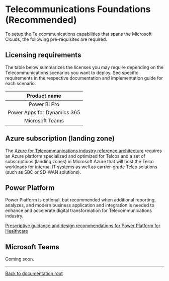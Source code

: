 # Telecommunications Foundations (Recommended)

To setup the Telecommunications capabilities that spans the Microsoft Clouds, the following pre-requisites are required.

## Licensing requirements

The table below summarizes the licenses you may require depending on the Telecommunications scenarios you want to deploy. See specific requirements in the respective documentation and implementation guide for each scenario.

| Product name |
|:----------------------:|
|Power BI Pro
|Power Apps for Dynamics 365
|Microsoft Teams

## Azure subscription (landing zone)

The [Azure for Telecommunications industry reference architecture](./readme.md) requires an Azure platform specialized and optimized for Telcos and a set of subscriptions (landing zones) in Microsoft Azure that will host the Telco workloads for internal IT systems as well as carrier-grade Telco solutions (such as SBC or SD-WAN solutions).

## Power Platform

Power Platform is optional, but recommended when additional reporting, analyzes, and modern business application and integration is needed to enhance and accelerate digital transformation for Telecommunications industry.

[Prescriptive guidance and design recommendations for Power Platform for Healthcare](../foundations/powerPlatform)

## Microsoft Teams

Coming soon.

---

[Back to documentation root](../README.md)
